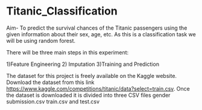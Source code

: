 # Titanic_Classification
Aim- To predict the survival chances of the Titanic passengers using the given information about their sex, age, etc. As this is a classification task we will be using random forest.

There will be three main steps in this experiment:

1)Feature Engineering
2) Imputation
3)Training and Prediction


The dataset for this project is freely available on the Kaggle website. Download the dataset from this link https://www.kaggle.com/competitions/titanic/data?select=train.csv. Once the dataset is downloaded it is divided into three CSV files gender submission.csv train.csv and test.csv
